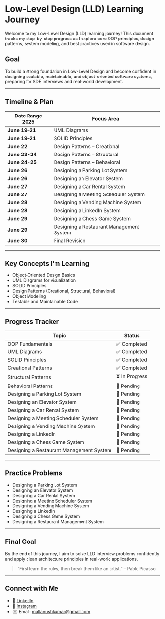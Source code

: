 # Low-Level Design (LLD) Learning Journey

Welcome to my Low-Level Design (LLD) learning journey! This document tracks my step-by-step progress as I explore core OOP principles, design patterns, system modeling, and best practices used in software design.

## Goal

To build a strong foundation in Low-Level Design and become confident in designing scalable, maintainable, and object-oriented software systems, preparing for SDE interviews and real-world development.

---

## Timeline & Plan

| Date Range 2025       | Focus Area                                                                                                             |
| ---------------- | ---------------------------------------------------------------------------------------------------------------------- |
| **June 19–21**   |        UML Diagrams                                   |
| **June 19–21**   |        SOLID Principles                               |
| **June 22**      |        Design Patterns – Creational                   |
| **June 23-24**   |        Design Patterns – Structural                   |
| **June 24-25**   |        Design Patterns – Behavioral                   |
| **June 26**      |        Designing a Parking Lot System                 |
| **June 26**      |        Designing an Elevator System                   |
| **June 27**      |        Designing a Car Rental System                  |
| **June 27**      |        Designing a Meeting Scheduler System           |
| **June 28**      |        Designing a Vending Machine System             |
| **June 28**      |        Designing a LinkedIn System                    |
| **June 29**      |        Designing a Chess Game System                  |
| **June 29**      |        Designing a Restaurant Management System       |
| **June 30**      |        Final Revision                                 |

---

## Key Concepts I’m Learning

* Object-Oriented Design Basics  
* UML Diagrams for visualization 
* SOLID Principles  
* Design Patterns (Creational, Structural, Behavioral)  
* Object Modeling  
* Testable and Maintainable Code  

---

## Progress Tracker

| Topic                                       | Status         |
| -------------------                         | -------------  |
| OOP Fundamentals                            | ✅ Completed   |
| UML Diagrams                                | ✅ Completed   |
| SOLID Principles                            | ✅ Completed   |
| Creational Patterns                         | ✅ Completed   |
| Structural Patterns                         | ⏳ In Progress |
| Behavioral Patterns                         | 🔲 Pending     |
| Designing a Parking Lot System              | 🔲 Pending     |
| Designing an Elevator System                | 🔲 Pending     |
| Designing a Car Rental System               | 🔲 Pending     |
| Designing a Meeting Scheduler System        | 🔲 Pending     |
| Designing a Vending Machine System          | 🔲 Pending     |
| Designing a LinkedIn                        | 🔲 Pending     |
| Designing a Chess Game System               | 🔲 Pending     |
| Designing a Restaurant Management System    | 🔲 Pending     |

---

## Practice Problems

* Designing a Parking Lot System  
* Designing an Elevator System  
* Designing a Car Rental System  
* Designing a Meeting Scheduler System  
* Designing a Vending Machine System  
* Designing a LinkedIn  
* Designing a Chess Game System  
* Designing a Restaurant Management System  

---

## Final Goal

By the end of this journey, I aim to solve LLD interview problems confidently and apply clean architecture principles in real-world applications.

> “First learn the rules, then break them like an artist.” – Pablo Picasso

---

##  Connect with Me

- 💼 [LinkedIn](https://www.linkedin.com/in/anush-kumar-mall)  
- 📸 [Instagram](https://www.instagram.com/anush.kumar.mall/?next=%2Fanushkumar13%2F)  
- ✉️ Email: mallanushkumar@gmail.com